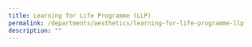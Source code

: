 ```yaml
---
title: Learning for Life Programme (LLP)
permalink: /departments/aesthetics/learning-for-life-programme-llp
description: ""
---
```

